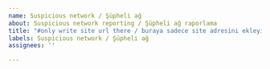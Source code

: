 ```yaml
---
name: Suspicious network / Şüpheli ağ
about: Suspicious network reporting / Şüpheli ağ raporlama
title: "#only write site url there / buraya sadece site adresini ekleyin"
labels: Suspicious network / Şüpheli ağ
assignees: ''

---
```



